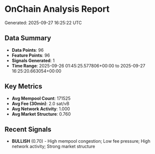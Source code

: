 # OnChain Analysis Report
Generated: 2025-09-27 16:25:22 UTC

## Data Summary
- **Data Points**: 96
- **Feature Points**: 96
- **Signals Generated**: 1
- **Time Range**: 2025-09-26 01:45:25.577806+00:00 to 2025-09-27 16:25:20.663054+00:00

## Key Metrics
- **Avg Mempool Count**: 171525
- **Avg Fee (30min)**: 2.0 sat/vB
- **Avg Network Activity**: 1.000
- **Avg Market Structure**: 0.760

## Recent Signals
- **BULLISH** (0.70) - High mempool congestion; Low fee pressure; High network activity; Strong market structure
